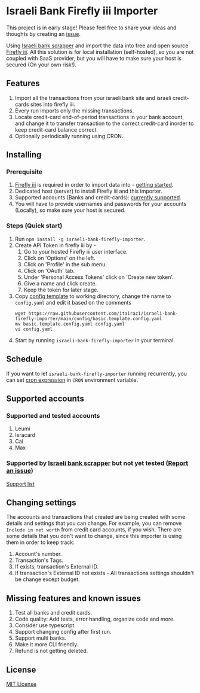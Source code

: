 # Israeli Bank Firefly iii Importer
This project is in early stage! Please feel free to share your ideas and thoughts by creating an [issue](https://github.com/itairaz1/israeli-bank-firefly-importer/issues/new).

Using [Israeli bank scrapper](https://github.com/eshaham/israeli-bank-scrapers) and import the data into free and open source [Firefly iii](https://www.firefly-iii.org/). All this solution is for local installation (self-hosted), so you are not coupled with SaaS provider, but you will have to make sure your host is secured (On your own risk!).

## Features
1. Import all the transactions from your israeli bank site and israeli credit-cards sites into firefly iii.
2. Every run imports only the missing transactions.
3. Locate credit-card end-of-period transactions in your bank account, and change it to transfer transaction to the correct credit-card inorder to keep credit-card balance correct.
4. Optionally periodically running using CRON. 

## Installing
### Prerequisite
1. [Firefly iii](https://www.firefly-iii.org/) is required in order to import data into - [getting started](https://github.com/firefly-iii/firefly-iii#getting-started).
2. Dedicated host (server) to install Firefly iii and this importer.
3. Supported accounts (Banks and credit-cards): [currently supported](#supported-accounts).
4. You will have to provide usernames and passwords for your accounts (Locally), so make sure your host is secured.

### Steps (Quick start)
1. Run `npm install -g israeli-bank-firefly-importer`.
2. Create API Token in firefly iii by - 
   1. Go to your hosted Firefly iii user interface.
   2. Click on 'Options' on the left.
   3. Click on 'Profile' in the sub menu.
   4. Click on 'OAuth' tab.
   5. Under 'Personal Access Tokens' click on 'Create new token'.
   6. Give a name and click create.
   7. Keep the token for later stage.
3. Copy [config template](config/basic.template.config.yaml) to working directory, change the name to `config.yaml` and edit it based on the comments
   ```shell
   wget https://raw.githubusercontent.com/itairaz1/israeli-bank-firefly-importer/main/config/basic.template.config.yaml
   mv basic.template.config.yaml config.yaml
   vi config.yaml
   ```
4. Start by running `israeli-bank-firefly-importer` in your terminal.

## Schedule
If you want to let `israeli-bank-firefly-importer` running recurrently, you can set [cron expression](https://crontab.guru/) in `CRON` environment variable.

## Supported accounts
### Supported and tested accounts
1. Leumi
2. Isracard
3. Cal
3. Max

### Supported by [Israeli bank scrapper](https://github.com/eshaham/israeli-bank-scrapers) but not yet tested ([Report an issue](https://github.com/itairaz1/israeli-bank-firefly-importer/issues/new))
[Support list](https://github.com/eshaham/israeli-bank-scrapers#whats-here)

## Changing settings
The accounts and transactions that created are being created with some details and settings that you can change. For example, you can remove `Include in net worth` from credit card accounts, if you wish. There are some details that you don't want to change, since this importer is using them in order to keep track:
1. Account's number.
2. Transaction's Tags.
3. If exists, transaction's External ID.
4. If transaction's External ID not exists - All transactions settings shouldn't be change except budget.

## Missing features and known issues
1. Test all banks and credit cards.
2. Code quality: Add tests, error handling, organize code and more.
3. Consider use typescript.
4. Support changing config after first run.
5. Support multi banks.
6. Make it more CLI friendly.
7. Refund is not getting deleted.

## License
[MIT License](LICENSE)

